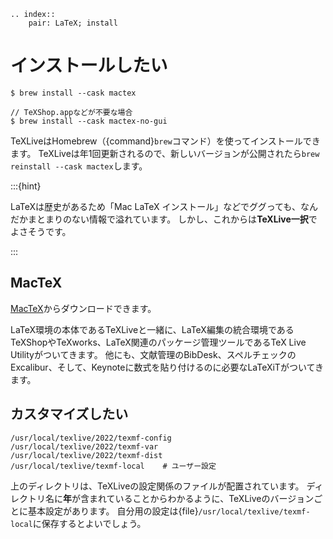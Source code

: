 ```{eval-rst}
.. index::
    pair: LaTeX; install
```

# インストールしたい

```console
$ brew install --cask mactex

// TeXShop.appなどが不要な場合
$ brew install --cask mactex-no-gui
```

TeXLiveはHomebrew（{command}`brew`コマンド）を使ってインストールできます。
TeXLiveは年1回更新されるので、新しいバージョンが公開されたら``brew reinstall --cask mactex``します。

:::{hint}

LaTeXは歴史があるため「Mac LaTeX インストール」などでググっても、なんだかまとまりのない情報で溢れています。
しかし、これからは**TeXLive一択**でよさそうです。

:::

## MacTeX

[MacTeX](https://tug.org/mactex/)からダウンロードできます。

LaTeX環境の本体であるTeXLiveと一緒に、LaTeX編集の統合環境であるTeXShopやTeXworks、LaTeX関連のパッケージ管理ツールであるTeX Live Utilityがついてきます。
他にも、文献管理のBibDesk、スペルチェックのExcalibur、そして、Keynoteに数式を貼り付けるのに必要なLaTeXiTがついてきます。

## カスタマイズしたい

```text
/usr/local/texlive/2022/texmf-config
/usr/local/texlive/2022/texmf-var
/usr/local/texlive/2022/texmf-dist
/usr/local/texlive/texmf-local    # ユーザー設定
```

上のディレクトリは、TeXLiveの設定関係のファイルが配置されています。
ディレクトリ名に**年**が含まれていることからわかるように、TeXLiveのバージョンごとに基本設定があります。
自分用の設定は{file}`/usr/local/texlive/texmf-local`に保存するとよいでしょう。
